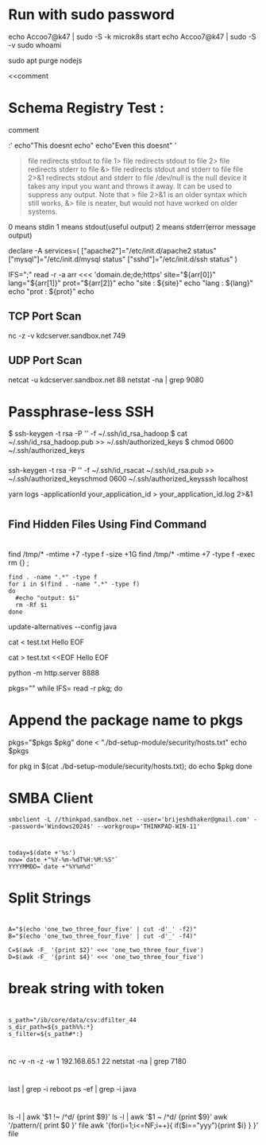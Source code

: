 # Run with sudo password
echo Accoo7@k47 | sudo -S -k microk8s start
echo Accoo7@k47 | sudo -S -v
sudo whoami

sudo apt purge nodejs

<<comment
# Schema Registry Test :
comment

:'
echo"This doesnt echo"
echo"Even this doesnt"
'

> file redirects stdout to file
1> file redirects stdout to file
2> file redirects stderr to file
&> file redirects stdout and stderr to file
> file 2>&1 redirects stdout and stderr to file
/dev/null is the null device it takes any input you want and throws it away. It can be used to suppress any output.
Note that > file 2>&1 is an older syntax which still works, &> file is neater, but would not have worked on older systems.

0 means stdin
1 means stdout(useful output)
2 means stderr(error message output)



declare -A services=(
["apache2"]="/etc/init.d/apache2 status"
["mysql"]="/etc/init.d/mysql status"
["sshd"]="/etc/init.d/ssh status"
)


IFS=";" read -r -a arr <<< 'domain.de;de;https'
site="${arr[0]}"
lang="${arr[1]}"
prot="${arr[2]}"
echo "site : ${site}"
echo "lang : ${lang}"
echo "prot : ${prot}"
echo

## TCP Port Scan
nc -z -v kdcserver.sandbox.net 749

## UDP Port Scan
netcat -u kdcserver.sandbox.net 88
netstat -na | grep 9080

# Passphrase-less SSH
$ ssh-keygen -t rsa -P '' -f ~/.ssh/id_rsa_hadoop
$ cat ~/.ssh/id_rsa_hadoop.pub >> ~/.ssh/authorized_keys
$ chmod 0600 ~/.ssh/authorized_keys

###
ssh-keygen -t rsa -P '' -f ~/.ssh/id_rsacat ~/.ssh/id_rsa.pub >> ~/.ssh/authorized_keyschmod 0600 ~/.ssh/authorized_keysssh localhost

yarn logs -applicationId your_application_id > your_application_id.log 2>&1

#
## Find Hidden Files Using Find Command
#
find /tmp/* -mtime +7 -type f -size +1G
find /tmp/* -mtime +7 -type f -exec rm {} \;

```shell
find . -name ".*" -type f 
for i in $(find . -name ".*" -type f)
do
  #echo "output: $i"
  rm -Rf $i
done

```

update-alternatives --config java

cat <<EOF > test.txt
Hello
EOF

cat > test.txt <<EOF
Hello
EOF

python -m http.server 8888

pkgs=""
while IFS= read -r pkg; do
# Append the package name to pkgs
pkgs="$pkgs $pkg"
done < "./bd-setup-module/security/hosts.txt"
echo $pkgs

for pkg in $(cat ./bd-setup-module/security/hosts.txt); do
echo $pkg
done

#
# SMBA Client
```shell
smbclient -L //thinkpad.sandbox.net --user='brijeshdhaker@gmail.com' --password='Windows2024$' --workgroup='THINKPAD-WIN-11'
```

#
#
```shell
today=$(date +'%s')
now=`date +"%Y-%m-%dT%H:%M:%S"`
YYYYMMDD=`date +"%Y%m%d"`
```
#
# Split Strings
#
```shell
A="$(echo 'one_two_three_four_five' | cut -d'_' -f2)"
B="$(echo 'one_two_three_four_five' | cut -d'_' -f4)"

C=$(awk -F_ '{print $2}' <<< 'one_two_three_four_five')
D=$(awk -F_ '{print $4}' <<< 'one_two_three_four_five')

```

#
# break string with token
#
```shell
s_path="/ib/core/data/csv:dfilter_44
s_dir_path=${s_path%%:*}
s_filter=${s_path#*:}
```

#
#
#
nc -v -n -z -w 1 192.168.65.1 22
netstat -na | grep 7180

#
last | grep -i reboot
ps -ef | grep -i java

#
#
ls -l | awk '$1 !~ /^d/ {print $9}'
ls -l | awk '$1 ~ /^d/ {print $9}'
awk '/pattern/{ print $0 }' file
awk '{for(i=1;i<=NF;i++){ if($i=="yyy"){print $i} } }' file
